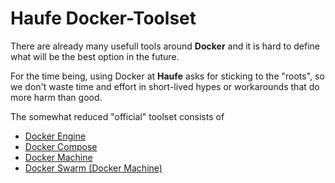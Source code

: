 # Haufe Docker-Toolset

There are already many usefull tools around **Docker** and it is hard to define what will be the best option in the future.

For the time being, using Docker at **Haufe** asks for sticking to the "roots", so we don't waste time and effort in short-lived hypes or workarounds that do more harm than good.

The somewhat reduced "official" toolset consists of

  * [Docker Engine](DockerEngine.md)
  * [Docker Compose](DockerCompose.md)
  * [Docker Machine](DockerMachine.md)
  * [Docker Swarm (Docker Machine)](DockerMachine.md)
